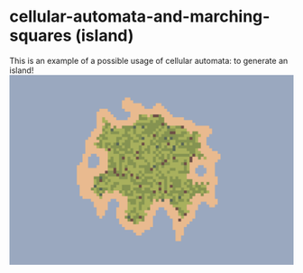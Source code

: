 # cellular-automata-and-marching-squares (island)
This is an example of a possible usage of cellular automata: to generate an island!
![Preview Image](/island-ss.png)
